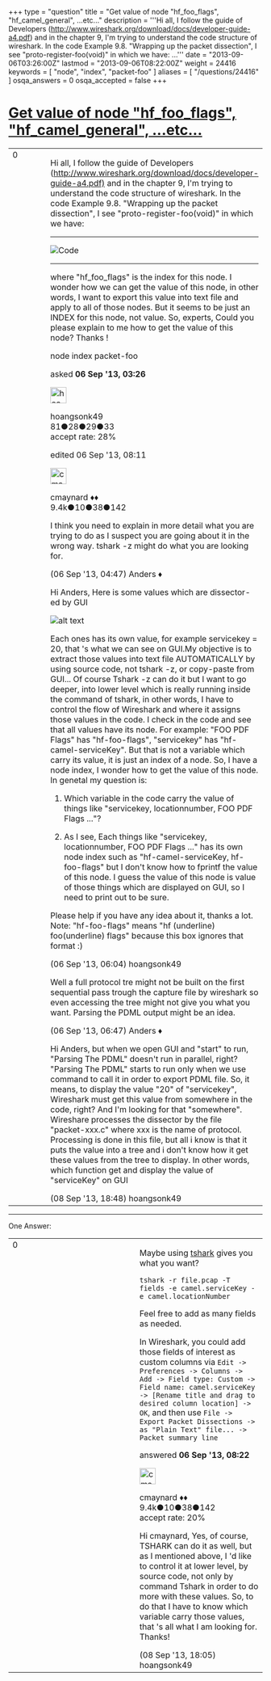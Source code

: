 +++
type = "question"
title = "Get value of node &quot;hf_foo_flags&quot;, &quot;hf_camel_general&quot;, ...etc..."
description = '''Hi all, I follow the guide of Developers (http://www.wireshark.org/download/docs/developer-guide-a4.pdf) and in the chapter 9, I&#x27;m trying to understand the code structure of wireshark. In the code Example 9.8. &quot;Wrapping up the packet dissection&quot;, I see &quot;proto-register-foo(void)&quot; in which we have:   ...'''
date = "2013-09-06T03:26:00Z"
lastmod = "2013-09-06T08:22:00Z"
weight = 24416
keywords = [ "node", "index", "packet-foo" ]
aliases = [ "/questions/24416" ]
osqa_answers = 0
osqa_accepted = false
+++

<div class="headNormal">

# [Get value of node "hf\_foo\_flags", "hf\_camel\_general", ...etc...](/questions/24416/get-value-of-node-hf_foo_flags-hf_camel_general-etc)

</div>

<div id="main-body">

<div id="askform">

<table id="question-table" style="width:100%;"><colgroup><col style="width: 50%" /><col style="width: 50%" /></colgroup><tbody><tr class="odd"><td style="width: 30px; vertical-align: top"><div class="vote-buttons"><div id="post-24416-score" class="post-score" title="current number of votes">0</div><div id="favorite-count" class="favorite-count"></div></div></td><td><div id="item-right"><div class="question-body"><p>Hi all, I follow the guide of Developers (<a href="http://www.wireshark.org/download/docs/developer-guide-a4.pdf)">http://www.wireshark.org/download/docs/developer-guide-a4.pdf)</a> and in the chapter 9, I'm trying to understand the code structure of wireshark. In the code Example 9.8. "Wrapping up the packet dissection", I see "proto-register-foo(void)" in which we have:</p><hr /><p><img src="https://osqa-ask.wireshark.org/upfiles/Capture_5.PNG" alt="Code" /></p><hr /><p>where "hf_foo_flags" is the index for this node. I wonder how we can get the value of this node, in other words, I want to export this value into text file and apply to all of those nodes. But it seems to be just an INDEX for this node, not value. So, experts, Could you please explain to me how to get the value of this node? Thanks !</p></div><div id="question-tags" class="tags-container tags">node index packet-foo</div><div id="question-controls" class="post-controls"></div><div class="post-update-info-container"><div class="post-update-info post-update-info-user"><p>asked <strong>06 Sep '13, 03:26</strong></p><img src="https://secure.gravatar.com/avatar/824a7342f59ff90e6040505b38626416?s=32&amp;d=identicon&amp;r=g" class="gravatar" width="32" height="32" alt="hoangsonk49&#39;s gravatar image" /><p>hoangsonk49<br />
<span class="score" title="81 reputation points">81</span><span title="28 badges"><span class="badge1">●</span><span class="badgecount">28</span></span><span title="29 badges"><span class="silver">●</span><span class="badgecount">29</span></span><span title="33 badges"><span class="bronze">●</span><span class="badgecount">33</span></span><br />
<span class="accept_rate" title="Rate of the user&#39;s accepted answers">accept rate:</span> <span title="hoangsonk49 has 2 accepted answers">28%</span></p></img></div><div class="post-update-info post-update-info-edited"><p>edited 06 Sep '13, 08:11</p><img src="https://secure.gravatar.com/avatar/55158e2322c4e365a5e0a4a0ac3fbcef?s=32&amp;d=identicon&amp;r=g" class="gravatar" width="32" height="32" alt="cmaynard&#39;s gravatar image" /><p>cmaynard ♦♦<br />
<span class="score" title="9361 reputation points"><span>9.4k</span></span><span title="10 badges"><span class="badge1">●</span><span class="badgecount">10</span></span><span title="38 badges"><span class="silver">●</span><span class="badgecount">38</span></span><span title="142 badges"><span class="bronze">●</span><span class="badgecount">142</span></span></p></div></div><div id="comments-container-24416" class="comments-container"><span id="24419"></span><div id="comment-24419" class="comment"><div id="post-24419-score" class="comment-score"></div><div class="comment-text"><p>I think you need to explain in more detail what you are trying to do as I suspect you are going about it in the wrong way. tshark -z might do what you are looking for.</p></div><div id="comment-24419-info" class="comment-info"><span class="comment-age">(06 Sep '13, 04:47)</span> Anders ♦</div></div><span id="24423"></span><div id="comment-24423" class="comment"><div id="post-24423-score" class="comment-score"></div><div class="comment-text"><p>Hi Anders, Here is some values which are dissector-ed by GUI</p><p><img src="https://osqa-ask.wireshark.org/upfiles/Capture_6.PNG" alt="alt text" /></p><p>Each ones has its own value, for example servicekey = 20, that 's what we can see on GUI.My objective is to extract those values into text file AUTOMATICALLY by using source code, not tshark -z, or copy-paste from GUI... Of course Tshark -z can do it but I want to go deeper, into lower level which is really running inside the command of tshark, in other words, I have to control the flow of Wireshark and where it assigns those values in the code. I check in the code and see that all values have its node. For example: "FOO PDF Flags" has "hf-foo-flags", "servicekey" has "hf-camel-serviceKey". But that is not a variable which carry its value, it is just an index of a node. So, I have a node index, I wonder how to get the value of this node. In genetal my question is:</p><ol><li><p>Which variable in the code carry the value of things like "servicekey, locationnumber, FOO PDF Flags ..."?</p></li><li><p>As I see, Each things like "servicekey, locationnumber, FOO PDF Flags ..." has its own node index such as "hf-camel-serviceKey, hf-foo-flags" but I don't know how to fprintf the value of this node. I guess the value of this node is value of those things which are displayed on GUI, so I need to print out to be sure.</p></li></ol><p>Please help if you have any idea about it, thanks a lot. Note: "hf-foo-flags" means "hf (underline) foo(underline) flags" because this box ignores that format :)</p></div><div id="comment-24423-info" class="comment-info"><span class="comment-age">(06 Sep '13, 06:04)</span> hoangsonk49</div></div><span id="24425"></span><div id="comment-24425" class="comment"><div id="post-24425-score" class="comment-score"></div><div class="comment-text"><p>Well a full protocol tre might not be built on the first sequential pass trough the capture file by wireshark so even accessing the tree might not give you what you want. Parsing the PDML output might be an idea.</p></div><div id="comment-24425-info" class="comment-info"><span class="comment-age">(06 Sep '13, 06:47)</span> Anders ♦</div></div><span id="24462"></span><div id="comment-24462" class="comment"><div id="post-24462-score" class="comment-score"></div><div class="comment-text"><p>Hi Anders, but when we open GUI and "start" to run, "Parsing The PDML" doesn't run in parallel, right? "Parsing The PDML" starts to run only when we use command to call it in order to export PDML file. So, it means, to display the value "20" of "servicekey", Wireshark must get this value from somewhere in the code, right? And I'm looking for that "somewhere". Wireshare processes the dissector by the file "packet-xxx.c" where xxx is the name of protocol. Processing is done in this file, but all i know is that it puts the value into a tree and i don't know how it get these values from the tree to display. In other words, which function get and display the value of "serviceKey" on GUI</p></div><div id="comment-24462-info" class="comment-info"><span class="comment-age">(08 Sep '13, 18:48)</span> hoangsonk49</div></div></div><div id="comment-tools-24416" class="comment-tools"></div><div class="clear"></div><div id="comment-24416-form-container" class="comment-form-container"></div><div class="clear"></div></div></td></tr></tbody></table>

------------------------------------------------------------------------

<div class="tabBar">

<span id="sort-top"></span>

<div class="headQuestions">

One Answer:

</div>

</div>

<span id="24428"></span>

<div id="answer-container-24428" class="answer">

<table style="width:100%;"><colgroup><col style="width: 50%" /><col style="width: 50%" /></colgroup><tbody><tr class="odd"><td style="width: 30px; vertical-align: top"><div class="vote-buttons"><div id="post-24428-score" class="post-score" title="current number of votes">0</div></div></td><td><div class="item-right"><div class="answer-body"><p>Maybe using <a href="http://www.wireshark.org/docs/man-pages/tshark.html">tshark</a> gives you what you want?</p><pre><code>tshark -r file.pcap -T fields -e camel.serviceKey -e camel.locationNumber</code></pre><p>Feel free to add as many fields as needed.</p><p>In Wireshark, you could add those fields of interest as custom columns via <code>Edit -&gt; Preferences -&gt; Columns -&gt; Add -&gt; Field type: Custom -&gt; Field name: camel.serviceKey -&gt; [Rename title and drag to desired column location] -&gt; OK</code>, and then use <code>File -&gt; Export Packet Dissections -&gt; as "Plain Text" file... -&gt; Packet summary line</code></p></div><div class="answer-controls post-controls"></div><div class="post-update-info-container"><div class="post-update-info post-update-info-user"><p>answered <strong>06 Sep '13, 08:22</strong></p><img src="https://secure.gravatar.com/avatar/55158e2322c4e365a5e0a4a0ac3fbcef?s=32&amp;d=identicon&amp;r=g" class="gravatar" width="32" height="32" alt="cmaynard&#39;s gravatar image" /><p>cmaynard ♦♦<br />
<span class="score" title="9361 reputation points"><span>9.4k</span></span><span title="10 badges"><span class="badge1">●</span><span class="badgecount">10</span></span><span title="38 badges"><span class="silver">●</span><span class="badgecount">38</span></span><span title="142 badges"><span class="bronze">●</span><span class="badgecount">142</span></span><br />
<span class="accept_rate" title="Rate of the user&#39;s accepted answers">accept rate:</span> <span title="cmaynard has 108 accepted answers">20%</span></p></img></div></div><div id="comments-container-24428" class="comments-container"><span id="24461"></span><div id="comment-24461" class="comment"><div id="post-24461-score" class="comment-score"></div><div class="comment-text"><p>Hi cmaynard, Yes, of course, TSHARK can do it as well, but as I mentioned above, I 'd like to control it at lower level, by source code, not only by command Tshark in order to do more with these values. So, to do that I have to know which variable carry those values, that 's all what I am looking for. Thanks!</p></div><div id="comment-24461-info" class="comment-info"><span class="comment-age">(08 Sep '13, 18:05)</span> hoangsonk49</div></div></div><div id="comment-tools-24428" class="comment-tools"></div><div class="clear"></div><div id="comment-24428-form-container" class="comment-form-container"></div><div class="clear"></div></div></td></tr></tbody></table>

</div>

<div class="paginator-container-left">

</div>

</hr>

</div>

</div>

